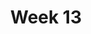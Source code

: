 ---
title: Week 13
days:
  - date: 2023-04-10
    events:
      "**Lecture 30**{: .label .label-lec} Non-parametrics":
  - date: 2023-04-12
    events:
      "**Lecture 31**{: .label .label-lec} Inference for Regression":
      "**Lab 10**{: .label .label-lab} T Tests and ANOVA (Due Apr. 18)":
      "**Homework 10**{: .label .label-hw} on Datahub":
  - date: 2023-04-14
    events:
      "**Lecture 32**{: .label .label-lec} Inference for Proportions": 
        "Ch. 19"
      "**Quiz 9**{: .label .label-quiz} on Gradescope (Due Apr. 15, 12:00 PM PST)":
---